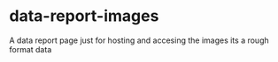 # data-report-images
A data report page just for hosting and accesing the images its a rough format data
